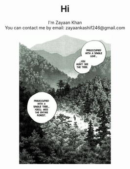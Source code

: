 <h1 align="center">Hi</h1>

<p align="center">
  I'm Zayaan Khan
  <br>
  You can contact me by email: zayaankashif246@gmail.com
  <br>
</p>

<p align="center">
  <img src="https://github.com/zkhan122/zkhan122/blob/main/assets/vagabond.jpg?raw=true" alt="Vagabond" style="width:300px;" />
</p>
